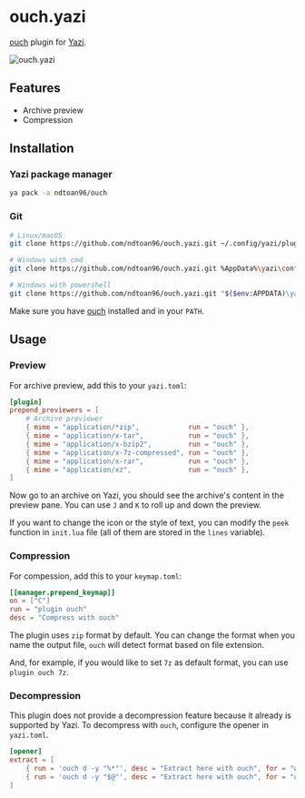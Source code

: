 # ouch.yazi

[ouch](https://github.com/ouch-org/ouch) plugin for [Yazi](https://github.com/sxyazi/yazi).

![ouch.yazi](https://github.com/ndtoan96/ouch.yazi/assets/33489972/946397ec-b37b-4bf4-93f1-c676fc8e59f2)

## Features
- Archive preview
- Compression

## Installation

### Yazi package manager
```bash
ya pack -a ndtoan96/ouch
```

### Git
```bash
# Linux/macOS
git clone https://github.com/ndtoan96/ouch.yazi.git ~/.config/yazi/plugins/ouch.yazi

# Windows with cmd
git clone https://github.com/ndtoan96/ouch.yazi.git %AppData%\yazi\config\plugins\ouch.yazi

# Windows with powershell
git clone https://github.com/ndtoan96/ouch.yazi.git "$($env:APPDATA)\yazi\config\plugins\ouch.yazi"
```

Make sure you have [ouch](https://github.com/ouch-org/ouch) installed and in your `PATH`.

## Usage

### Preview
For archive preview, add this to your `yazi.toml`:

```toml
[plugin]
prepend_previewers = [
	# Archive previewer
	{ mime = "application/*zip",            run = "ouch" },
	{ mime = "application/x-tar",           run = "ouch" },
	{ mime = "application/x-bzip2",         run = "ouch" },
	{ mime = "application/x-7z-compressed", run = "ouch" },
	{ mime = "application/x-rar",           run = "ouch" },
	{ mime = "application/xz",              run = "ouch" },
]
```

Now go to an archive on Yazi, you should see the archive's content in the preview pane. You can use `J` and `K` to roll up and down the preview.

If you want to change the icon or the style of text, you can modify the `peek` function in `init.lua` file (all of them are stored in the `lines` variable).

### Compression
For compession, add this to your `keymap.toml`:

```toml
[[manager.prepend_keymap]]
on = ["C"]
run = "plugin ouch"
desc = "Compress with ouch"
```

The plugin uses `zip` format by default. You can change the format when you name the output file, `ouch` will detect format based on file extension.

And, for example, if you would like to set `7z` as default format, you can use `plugin ouch 7z`.

### Decompression
This plugin does not provide a decompression feature because it already is supported by Yazi.
To decompress with `ouch`, configure the opener in `yazi.toml`.

```toml
[opener]
extract = [
	{ run = 'ouch d -y "%*"', desc = "Extract here with ouch", for = "windows" },
	{ run = 'ouch d -y "$@"', desc = "Extract here with ouch", for = "unix" },
]
```
